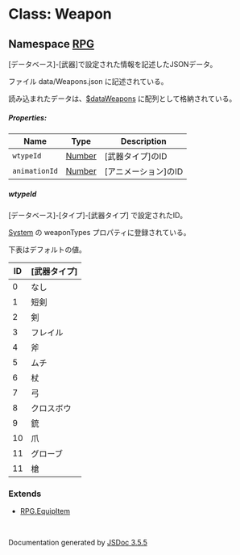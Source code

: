 # Class: Weapon

## Namespace [RPG](RPG.md)

[データベース]-[武器]で設定された情報を記述したJSONデータ。

ファイル data/Weapons.json に記述されている。

読み込まれたデータは、[$dataWeapons](global.md#dataweapons-arrayrpgweapon) に配列として格納されている。


##### Properties:

| Name | Type | Description |
| --- | --- | --- |
| `wtypeId` | [Number](Number.md) | [武器タイプ]のID |
| `animationId` | [Number](Number.md) | [アニメーション]のID |


##### wtypeId

[データベース]-[タイプ]-[武器タイプ] で設定されたID。

 [System](RPG.System.md) の weaponTypes プロパティに登録されている。
 
 下表はデフォルトの値。

| ID | [武器タイプ] |
| --- | --- |
| 0 | なし |
| 1 | 短剣 |
| 2 | 剣 |
| 3 | フレイル |
| 4 | 斧 |
| 5 | ムチ |
| 6 | 杖 |
| 7 | 弓 |
| 8 | クロスボウ |
| 9 | 銃 |
| 10 | 爪 |
| 11 | グローブ |
| 11 | 槍 |


### Extends

* [RPG.EquipItem](RPG.EquipItem.md)

 <br>

  Documentation generated by [JSDoc 3.5.5](https://github.com/jsdoc3/jsdoc)
